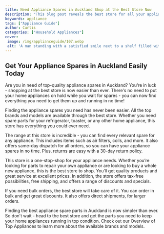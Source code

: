 ```yaml
---
title: Need Appliance Spares in Auckland Shop at the Best Store Now
description: "This blog post reveals the best store for all your appliance spares needs in Auckland Discover the top store that best meets your requirements and find quality parts for all your appliance repairs"
keywords: appliance
tags: ["Appliance Guide"]
author: Curtis
categories: ["Household Appliances"]
cover: 
 image: /img/applianceguide/107.webp
 alt: 'A man standing with a satisfied smile next to a shelf filled with appliance spares in Auckland'
---
```

## Get Your Appliance Spares in Auckland Easily Today 
Are you in need of top-quality appliance spares in Auckland? You're in luck - shopping at the best store is now easier than ever. There's no need to put your home appliances on hold while you wait for spares - you can now find everything you need to get them up and running in no time! 

Finding the appliance spares you need has never been easier. All the top brands and models are available through the best store. Whether you need spare parts for your refrigerator, toaster, or any other home appliance, this store has everything you could ever need. 

The range at this store is incredible - you can find every relevant spare for any appliance. This includes items such as air filters, coils, and more. It also offers same-day dispatch for all orders, so you can have your appliance spares in no time. Plus, returns are easy with a 30-day return policy. 

This store is a one-stop-shop for your appliance needs. Whether you’re looking for parts to repair your own appliance or are looking to buy a whole new appliance, this is the best store to shop. You’ll get quality products and great service at excellent prices. In addition, the store offers tax-free possibilities, free shipping, and offers a range of discounts and specials. 

If you need bulk orders, the best store will take care of it. You can order in bulk and get great discounts. It also offers direct shipments, for larger orders. 

Finding the best appliance spare parts in Auckland is now simpler than ever. So don't wait - head to the best store and get the parts you need to keep your home appliances running in top condition. Check out our Overview of Top Appliances to learn more about the available brands and models.
